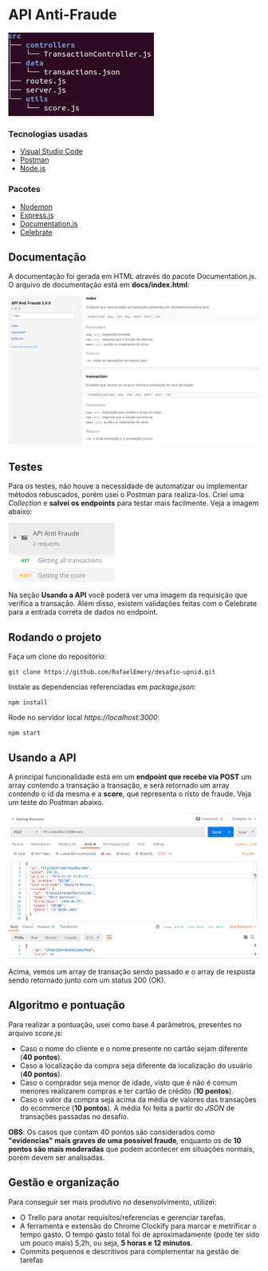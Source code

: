 # API Anti-Fraude

![](assets/src-img.png)


### Tecnologias usadas

- [Visual Studio Code](https://code.visualstudio.com/)
- [Postman](https://www.postman.com/)
- [Node.js](https://nodejs.org/en/)

### Pacotes

- [Nodemon](https://nodemon.io/)
- [Express.js](https://expressjs.com/pt-br/)
- [Documentation.js](https://github.com/documentationjs/documentation)
- [Celebrate](https://github.com/arb/celebrate)

## Documentação

A documentação foi gerada em HTML através do pacote Documentation.js. O arquivo de documentação está em **docs/index.html**:

![](assets/doc-img.png)

## Testes

Para os testes, não houve a necessidade de automatizar ou implementar métodos rebuscados, porém usei o Postman para realiza-los. Criei uma *Collection* e **salvei os endpoints** para testar mais facilmente. Veja a imagem abaixo:

![](assets/collect-img.png)

Na seção **Usando a API** você poderá ver uma imagem da requisição que verifica a transação. Além disso, existem validações feitas com o Celebrate para a entrada correta de dados no endpoint.

## Rodando o projeto

Faça um clone do repositório:
```
git clone https://github.com/RafaelEmery/desafio-upnid.git
```

Instale as dependencias referenciadas em *package.json*:
```
npm install
```

Rode no servidor local *https://localhost:3000*:
```
npm start
```

## Usando a API

A principal funcionalidade está em um **endpoint que recebe via POST** um array contendo a transação a transação, e será retornado um array contendo o id da mesma e a **score**, que representa o risto de fraude. Veja um teste do Postman abaixo.

![](assets/postman-img.png)

Acima, vemos um array de transação sendo passado e o array de resposta sendo retornado junto com um status 200 (OK).

## Algoritmo e pontuação

Para realizar a pontuação, usei como base 4 parâmetros, presentes no arquivo *score.js*:
- Caso o nome do cliente e o nome presente no cartão sejam diferente (**40 pontos**).
- Caso a localização da compra seja diferente da localização do usuário (**40 pontos**).
- Caso o comprador seja menor de idade, visto que é não é comum menores realizarem compras e ter cartão de crédito (**10 pontos**).
- Caso o valor da compra seja acima da média de valores das transações do ecommerce (**10 pontos**). A média foi feita a partir do *JSON* de transações passadas no desafio.

**OBS**: Os casos que contam 40 pontos são considerados como **"evidencias" mais graves de uma possível fraude**, enquanto os de **10 pontos são mais moderadas** que podem acontecer em situações normais, porém devem ser analisadas.

## Gestão e organização

Para conseguir ser mais produtivo no desenvolvimento, utilizei:
- O Trello para anotar requisitos/referencias e gerenciar tarefas.
- A ferramenta e extensão do Chrome Clockify para marcar e metrificar o tempo gasto. O tempo gasto total foi de aproximadamente (pode ter sido um pouco mais) 5,2h, ou seja, **5 horas e 12 minutos**.
- Commits pequenos e descritivos para complementar na gestão de tarefas




